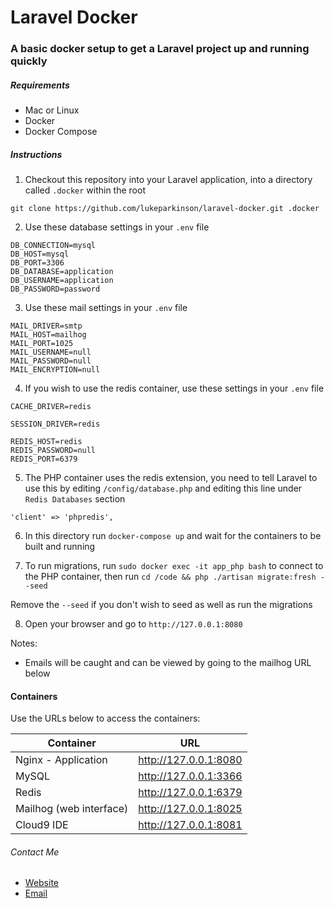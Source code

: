 # Laravel Docker

### A basic docker setup to get a Laravel project up and running quickly

##### Requirements

* Mac or Linux
* Docker
* Docker Compose

##### Instructions

1) Checkout this repository into your Laravel application, into a directory called `.docker` within the root

`git clone https://github.com/lukeparkinson/laravel-docker.git .docker`

2) Use these database settings in your `.env` file

```
DB_CONNECTION=mysql
DB_HOST=mysql
DB_PORT=3306
DB_DATABASE=application
DB_USERNAME=application
DB_PASSWORD=password
```

3) Use these mail settings in your `.env` file

```
MAIL_DRIVER=smtp
MAIL_HOST=mailhog
MAIL_PORT=1025
MAIL_USERNAME=null
MAIL_PASSWORD=null
MAIL_ENCRYPTION=null
```

4) If you wish to use the redis container, use these settings in your `.env` file

```
CACHE_DRIVER=redis
```

```
SESSION_DRIVER=redis
```

```
REDIS_HOST=redis
REDIS_PASSWORD=null
REDIS_PORT=6379
```

5) The PHP container uses the redis extension, you need to tell Laravel to use this by editing `/config/database.php` and editing this line under `Redis Databases` section

```
'client' => 'phpredis',
```

6) In this directory run `docker-compose up` and wait for the containers to be built and running

7) To run migrations, run `sudo docker exec -it app_php bash` to connect to the PHP container, then run `cd /code && php ./artisan migrate:fresh --seed`

Remove the `--seed` if you don't wish to seed as well as run the migrations

8) Open your browser and go to `http://127.0.0.1:8080`

Notes:

* Emails will be caught and can be viewed by going to the mailhog URL below


#### Containers

Use the URLs below to access the containers:

| Container | URL |
| ------ | ------ |
| Nginx - Application | http://127.0.0.1:8080 |
| MySQL | http://127.0.0.1:3366 |
| Redis | http://127.0.0.1:6379 |
| Mailhog (web interface) | http://127.0.0.1:8025 |
| Cloud9 IDE | http://127.0.0.1:8081 |



###### Contact Me

 * [Website](https://lparkinson.com/)
 * [Email](mailto:mail@lparkinson.com)
